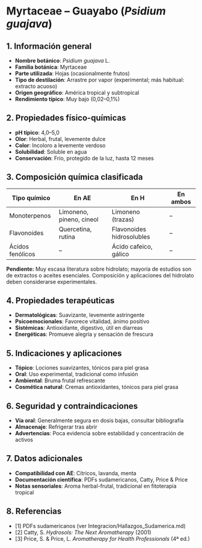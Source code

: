 # Myrtaceae – Guayabo (*Psidium guajava*)

## 1. Información general
- **Nombre botánico**: *Psidium guajava* L.
- **Familia botánica**: Myrtaceae
- **Parte utilizada**: Hojas (ocasionalmente frutos)
- **Tipo de destilación**: Arrastre por vapor (experimental; más habitual: extracto acuoso)
- **Origen geográfico**: América tropical y subtropical
- **Rendimiento típico**: Muy bajo (0,02–0,1%)

## 2. Propiedades físico-químicas
- **pH típico**: 4,0–5,0
- **Olor**: Herbal, frutal, levemente dulce
- **Color**: Incoloro a levemente verdoso
- **Solubilidad**: Soluble en agua
- **Conservación**: Frío, protegido de la luz, hasta 12 meses

## 3. Composición química clasificada
| Tipo químico                | En AE                               | En H                               | En ambos         |
|----------------------------|-------------------------------------|-------------------------------------|------------------|
| Monoterpenos                | Limoneno, pineno, cineol            | Limoneno (trazas)                  | –                |
| Flavonoides                 | Quercetina, rutina                  | Flavonoides hidrosolubles           | –                |
| Ácidos fenólicos            | –                                   | Ácido cafeico, gálico               | –                |

**Pendiente:** Muy escasa literatura sobre hidrolato; mayoría de estudios son de extractos o aceites esenciales. Composición y aplicaciones del hidrolato deben considerarse experimentales.

## 4. Propiedades terapéuticas
- **Dermatológicas**: Suavizante, levemente astringente
- **Psicoemocionales**: Favorece vitalidad, ánimo positivo
- **Sistémicas**: Antioxidante, digestivo, útil en diarreas
- **Energéticas**: Promueve alegría y sensación de frescura

## 5. Indicaciones y aplicaciones
- **Tópico**: Lociones suavizantes, tónicos para piel grasa
- **Oral**: Uso experimental, tradicional como infusión
- **Ambiental**: Bruma frutal refrescante
- **Cosmética natural**: Cremas antioxidantes, tónicos para piel grasa

## 6. Seguridad y contraindicaciones
- **Vía oral**: Generalmente segura en dosis bajas, consultar bibliografía
- **Almacenaje**: Refrigerar tras abrir
- **Advertencias**: Poca evidencia sobre estabilidad y concentración de activos

## 7. Datos adicionales
- **Compatibilidad con AE**: Cítricos, lavanda, menta
- **Documentación científica**: PDFs sudamericanos, Catty, Price & Price
- **Notas sensoriales**: Aroma herbal-frutal, tradicional en fitoterapia tropical

## 8. Referencias
- [1] PDFs sudamericanos (ver Integracion/Hallazgos_Sudamerica.md)
- [2] Catty, S. *Hydrosols: The Next Aromatherapy* (2001)
- [3] Price, S. & Price, L. *Aromatherapy for Health Professionals* (4ª ed.)

